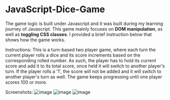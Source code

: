 # JavaScript-Dice-Game
The game logic is built under Javascript and it was built during my learning journey of Javascript. This game mainly focuses on <strong>DOM manipulation</strong>, as well as 
<strong>toggling CSS classes</strong>. I provided a brief instruction below that shows how the game works.

Instructions:
This is a turn-based two player game, where each turn the current player rolls a dice and its score increments based on the corresponding rolled number. As such, the player
has to hold its current score and add it to its total score, once held it will switch to another player's turn. If the player rolls a '1', the score will not be added 
and it will switch to another player's turn as well. The game keeps progressing until one player scores 100 or more.

Screenshots: 
![image](https://user-images.githubusercontent.com/88915186/153998229-b83455c1-e0de-4e91-b0ed-0264726424cd.png)
![image](https://user-images.githubusercontent.com/88915186/153999766-adc38c4e-6053-49b5-89d2-718d1e2c616c.png)
![image](https://user-images.githubusercontent.com/88915186/154000012-6cb6fe36-1ca1-46af-b5c1-c871c2c49c39.png)
